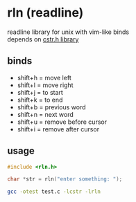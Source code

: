 # rln (readline)

readline library for unix with vim-like binds<br/>
depends on <a href="https://Eldyj/github.com/cstr.h">cstr.h library</a>

## binds

- shift+h = move left
- shift+l = move right
- shift+j = to start
- shift+k = to end
- shift+b = previous word
- shift+n = next word
- shift+u = remove before cursor
- shift+i = remove after cursor

## usage

```c
#include <rln.h>

char *str = rln("enter something: ");
```

```sh
gcc -otest test.c -lcstr -lrln
```
